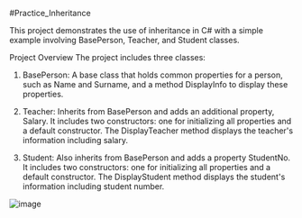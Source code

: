#Practice_Inheritance

This project demonstrates the use of inheritance in C# with a simple example involving BasePerson, Teacher, and Student classes.

Project Overview
The project includes three classes:

1. BasePerson: A base class that holds common properties for a person, such as Name and Surname, and a method DisplayInfo to display these properties.

2. Teacher: Inherits from BasePerson and adds an additional property, Salary. It includes two constructors: one for initializing all properties and a default constructor. The DisplayTeacher method displays the teacher's information including salary.

3. Student: Also inherits from BasePerson and adds a property StudentNo. It includes two constructors: one for initializing all properties and a default constructor. The DisplayStudent method displays the student's information including student number.

![image](https://github.com/user-attachments/assets/45acca18-d1eb-4a3c-9dc0-9712226260a9)
